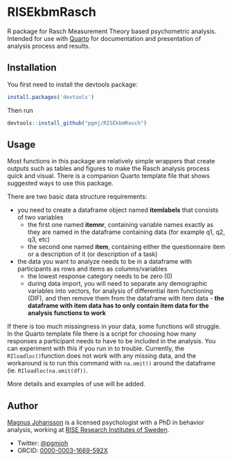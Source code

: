 # RISEkbmRasch
R package for Rasch Measurement Theory based psychometric analysis. Intended for use with [Quarto](https://quarto.org) for documentation and presentation of analysis process and results.

## Installation

You first need to install the devtools package:
```r
install.packages('devtools')
```

Then run 
```r
devtools::install_github("pgmj/RISEkbmRasch")
```

## Usage

Most functions in this package are relatively simple wrappers that create outputs such as tables and figures to make the Rasch analysis process quick and visual. There is a companion Quarto template file that shows suggested ways to use this package.

There are two basic data structure requirements:

- you need to create a dataframe object named **itemlabels** that consists of two variables
  - the first one named **itemnr**, containing variable names exactly as they are named in the dataframe containing data (for example q1, q2, q3, etc)
  - the second one named **item**, containing either the questionnaire item or a description of it (or description of a task)
- the data you want to analyze needs to be in a dataframe with participants as rows and items as columns/variables
  - the lowest response category needs to be zero (0)
  - during data import, you will need to separate any demographic variables into vectors, for analysis of differential item functioning (DIF), and then remove them from the dataframe with item data - **the dataframe with item data has to only contain item data for the analysis functions to work**
  
If there is too much missingness in your data, some functions will struggle. In the Quarto template file there is a script for choosing how many responses a participant needs to have to be included in the analysis. You can experiment with this if you run in to trouble. Currently, the ```RIloadloc()```function does not work with any missing data, and the workaround is to run this command with ```na.omit()``` around the dataframe (ie. ```RIloadloc(na.omit(df))```.

More details and examples of use will be added.

## Author

[Magnus Johansson](https://www.ri.se/en/person/magnus-p-johansson) is a licensed psychologist with a PhD in behavior analysis, working at [RISE Research Institutes of Sweden](https://ri.se/en).
- Twitter: [@pgmjoh](https://twitter.com/pgmjoh)
- ORCID: [0000-0003-1669-592X](https://orcid.org/0000-0003-1669-592X)
